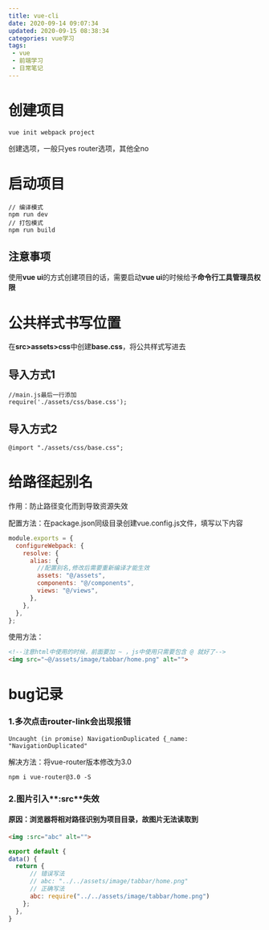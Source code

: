 ```yaml
---
title: vue-cli
date: 2020-09-14 09:07:34
updated: 2020-09-15 08:38:34
categories: vue学习
tags: 
 - vue 
 - 前端学习
 - 日常笔记
---
```


# 创建项目

```
vue init webpack project
```

创建选项，一般只yes router选项，其他全no

# 启动项目

```
// 编译模式
npm run dev
// 打包模式
npm run build
```

## 注意事项

使用**vue ui**的方式创建项目的话，需要启动**vue ui**的时候给予**命令行工具管理员权限**



# 公共样式书写位置

在**src>assets>css**中创建**base.css**，将公共样式写进去

## 导入方式1

```
//main.js最后一行添加
require('./assets/css/base.css');
```

## 导入方式2

```
@import "./assets/css/base.css";
```



# 给路径起别名

作用：防止路径变化而到导致资源失效

配置方法：在package.json同级目录创建vue.config.js文件，填写以下内容

```javascript
module.exports = {
  configureWebpack: {
    resolve: {
      alias: {
        //配置别名,修改后需要重新编译才能生效
        assets: "@/assets",
        components: "@/components",
        views: "@/views",
      },
    },
  },
};
```

使用方法：

```html
<!--注意html中使用的时候，前面要加 ~ ，js中使用只需要包含 @ 就好了-->
<img src="~@/assets/image/tabbar/home.png" alt="">
```



# bug记录

### 1.多次点击router-link会出现报错

```error
Uncaught (in promise) NavigationDuplicated {_name: "NavigationDuplicated"
```

解决方法：将vue-router版本修改为3.0

```
npm i vue-router@3.0 -S
```

### 2.图片引入**:src**失效

#### 原因：浏览器将相对路径识别为项目目录，故图片无法读取到

```html
<img :src="abc" alt="">
```

```javascript
export default {
data() {
  return {
      // 错误写法
      // abc: "../../assets/image/tabbar/home.png"
      // 正确写法
      abc: require("../../assets/image/tabbar/home.png")
    };
  },
}
```

